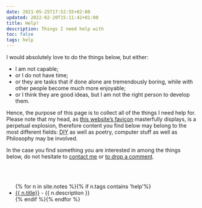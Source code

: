 ```yaml
---
date: 2021-05-25T17:52:55+02:00
updated: 2022-02-20T15:11:42+01:00
title: Help!
description: Things I need help with
toc: false
tags: help
---
```

I would absolutely love to do the things below, but either:
- I am not capable;
- or I do not have time;
- or they are tasks that if done alone are tremendously boring, while with other people become much more enjoyable;
- or I think they are good ideas, but I am not the right person to develop them.

Hence, the purpose of this page is to collect all of the things I need help for. Please note that my head, as [this website’s favicon](/logos/favicon-180.png 'Wide favicon of tommi.space') masterfully displays, is a perpetual explosion, therefore content you find below may belong to the most different fields: <abbr title='Do It Yourself'>DIY</abbr> as well as poetry, computer stuff as well as Philosophy may be involved.

In the case you find something you are interested in among the things below, do not hesitate to <a href='surfing@tommi.space?subject=I want to help you with {{ page.title }}' target='_blank' title='Write me an email'>contact me</a> or <a href='#comment' title='leave a comment'>to drop a comment</a>.

<br>
<br>

<ul>{% for n in site.notes %}{% if n.tags contains 'help'%}<li><a href='{{ n.url }}' title='{{ n.title }}'>{{ n.title}}</a> - {{ n.description }}</li>{% endif %}{% endfor %}</ul>

[contact]: https://tommi.space/contact 'Contact me'
